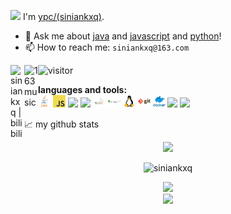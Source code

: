 
<img src="https://raw.githubusercontent.com/iampavangandhi/iampavangandhi/master/gifs/Hi.gif" width="30px"> I'm [ypc/(siniankxq)](https://b23.tv/XVHxjtc).

- 💬 Ask me about [java](https://java.com/) and [javascript](https://www.javascript.com/) and [python](https://www.python.org/)!
- 📫 How to reach me: `siniankxq@163.com`

<a href="https://b23.tv/XVHxjtc">
  <img align="left" alt="siniankxq | bilibili" width="22px" src="https://www.bilibili.com/favicon.ico?v=1" />
</a>
<a href="http://music.163.com/m/user/home?id=62865068">
  <img align="left" alt="163music" width="22px" src="https://s1.music.126.net/style/favicon.ico" />
</a>


![visitor](https://visitor-badge.glitch.me/badge?page_id=siniankxq.siniankxq)


**languages and tools:**  
[<code><img height="20" src="https://raw.githubusercontent.com/github/explore/80688e429a7d4ef2fca1e82350fe8e3517d3494d/topics/java/java.png"></code>](https://www.java.com/)
[<code><img height="20" src="https://raw.githubusercontent.com/github/explore/80688e429a7d4ef2fca1e82350fe8e3517d3494d/topics/javascript/javascript.png"></code>](https://www.javascript.com/)
[<code><img height="20" src="https://cdn.iconscout.com/icon/free/png-256/nginx-3521604-2945048.png"></code>](https://www.nginx.com/)
[<code><img height="20" src="https://upload.wikimedia.org/wikipedia/commons/thumb/1/10/Apache_HTTP_server_logo_%282019-present%29.svg/1200px-Apache_HTTP_server_logo_%282019-present%29.svg.png"></code>](https://httpd.apache.org/)
[<code><img height="20" src="https://raw.githubusercontent.com/github/explore/80688e429a7d4ef2fca1e82350fe8e3517d3494d/topics/mysql/mysql.png"></code>](https://www.mysql.com/)
[<code><img height="20" src="https://raw.githubusercontent.com/github/explore/80688e429a7d4ef2fca1e82350fe8e3517d3494d/topics/mongodb/mongodb.png"></code>](https://www.mongodb.com/)
[<code><img height="20" src="https://raw.githubusercontent.com/github/explore/80688e429a7d4ef2fca1e82350fe8e3517d3494d/topics/linux/linux.png"></code>](https://www.linux.org/)
[<code><img height="20" src="https://raw.githubusercontent.com/github/explore/80688e429a7d4ef2fca1e82350fe8e3517d3494d/topics/git/git.png"></code>](https://github.com/)
[<code><img height="20" src="https://raw.githubusercontent.com/github/explore/80688e429a7d4ef2fca1e82350fe8e3517d3494d/topics/docker/docker.png"></code>](https://www.docker.com/)
[<code><img height="20" src="https://www.jetbrains.com/idea/img/idea-edu.svg"></code>](https://www.jetbrains.com/idea/)
[<code><img height="20" src="https://code.visualstudio.com/assets/favicon.ico"></code>](https://code.visualstudio.com/)

📈 my github stats

<div align="center">
    <img  src="https://github-readme-stats.vercel.app/api/top-langs/?username=siniankxq&hide_title=true&hide_border=true&layout=compact&langs_count=6&text_color=000&icon_color=fff&bg_color=0,52fa5a,4dfcff,c64dff&theme=graywhite" />
</div>

<p align="center"> <img src="https://github-readme-stats.vercel.app/api?username=siniankxq&show_icons=true&theme=gotham" alt="siniankxq" />
<div align="center">
  <img src="https://cdn.jsdelivr.net/gh/siniankxq/siniankxq/assets/github-contribution-grid-snake.svg" />
</div>

<div align="center">
    <img src="https://github-readme-activity-graph.cyclic.app/graph?username=siniankxq&theme=react-dark" />
</div>


